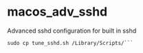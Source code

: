 # macos_adv_sshd
Advanced sshd configuration for built in sshd

```sudo cp tune_sshd.plist /Library/LaunchDaemons/
sudo cp tune_sshd.sh /Library/Scripts/```